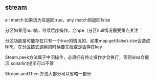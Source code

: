 ## stream

all match 如果流为空返回true，any match则返回false

分区如果用null值，继续后序操作，会npe（分区null情况需要重点关注

分区功能是可能存在只有一个true的情况的，如果map.get(false).size会造成NPE，在分区链式调用的时候要先检查是否存在key

Steam.peek方法属于中间操作，必须拥有终止操作才会执行，否则idea会提示;sonarlint提示可以不管

Stream andThen 方法大部分可以省略一部分
